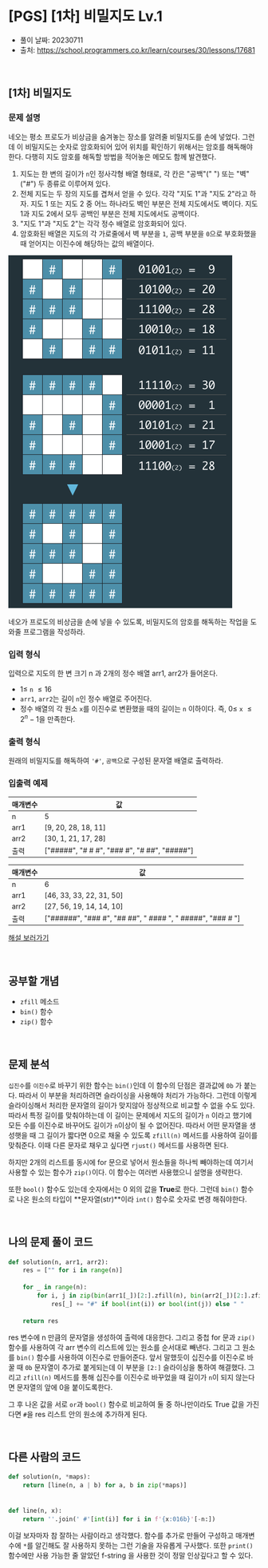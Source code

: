# [PGS] [1차] 비밀지도 Lv.1

- 풀이 날짜: 20230711
- 출처: <https://school.programmers.co.kr/learn/courses/30/lessons/17681>

<br />

## [1차] 비밀지도

### 문제 설명

네오는 평소 프로도가 비상금을 숨겨놓는 장소를 알려줄 비밀지도를 손에 넣었다. 그런데 이 비밀지도는 숫자로 암호화되어 있어 위치를 확인하기 위해서는 암호를 해독해야 한다. 다행히 지도 암호를 해독할 방법을 적어놓은 메모도 함께 발견했다.

1. 지도는 한 변의 길이가 `n`인 정사각형 배열 형태로, 각 칸은 "공백"(" ") 또는 "벽"("#") 두 종류로 이루어져 있다.
2. 전체 지도는 두 장의 지도를 겹쳐서 얻을 수 있다. 각각 "지도 1"과 "지도 2"라고 하자. 지도 1 또는 지도 2 중 어느 하나라도 벽인 부분은 전체 지도에서도 벽이다. 지도 1과 지도 2에서 모두 공백인 부분은 전체 지도에서도 공백이다.
3. "지도 1"과 "지도 2"는 각각 정수 배열로 암호화되어 있다.
4. 암호화된 배열은 지도의 각 가로줄에서 벽 부분을 `1`, 공백 부분을 `0`으로 부호화했을 때 얻어지는 이진수에 해당하는 값의 배열이다.

![이미지1](/code/img/[PGS][1차]%20비밀지도-Lv.1-1.png)

네오가 프로도의 비상금을 손에 넣을 수 있도록, 비밀지도의 암호를 해독하는 작업을 도와줄 프로그램을 작성하라.

### 입력 형식

입력으로 지도의 한 변 크기 n 과 2개의 정수 배열 arr1, arr2가 들어온다.

- $1 \le$ `n` $\le 16$
- `arr1`, `arr2`는 길이 `n`인 정수 배열로 주어진다.
- 정수 배열의 각 원소 `x`를 이진수로 변환했을 때의 길이는 `n` 이하이다. 즉, $0 \le$ `x` $\le 2^n - 1$을 만족한다.

### 출력 형식

원래의 비밀지도를 해독하여 `'#'`, `공백`으로 구성된 문자열 배열로 출력하라.

### 입출력 예제

| 매개변수 | 값                                           |
| -------- | -------------------------------------------- |
| n        | 5                                            |
| arr1     | [9, 20, 28, 18, 11]                          |
| arr2     | [30, 1, 21, 17, 28]                          |
| 출력     | ["#####", "# # #", "### #", "# ##", "#####"] |

| 매개변수 | 값                                                         |
| -------- | ---------------------------------------------------------- |
| n        | 6                                                          |
| arr1     | [46, 33, 33, 22, 31, 50]                                   |
| arr2     | [27, 56, 19, 14, 14, 10]                                   |
| 출력     | ["######", "### #", "## ##", " #### ", " #####", "### # "] |

[해설 보러가기](https://tech.kakao.com/2017/09/27/kakao-blind-recruitment-round-1/)

<br />

## 공부할 개념

- `zfill` 메소드
- `bin()` 함수
- `zip()` 함수

<br />

## 문제 분석

`십진수`를 `이진수`로 바꾸기 위한 함수는 `bin()`인데 이 함수의 단점은 결과값에 `0b` 가 붙는다. 따라서 이 부분을 처리하려면 슬라이싱을 사용해야 처리가 가능하다. 그런데 이렇게 슬라이싱해서 처리한 문자열의 길이가 맞지않아 정상적으로 비교할 수 없을 수도 있다. 따라서 특정 길이를 맞춰야하는데 이 길이는 문제에서 지도의 길이가 `n` 이라고 했기에 모든 수를 이진수로 바꾸어도 길이가 `n`이상이 될 수 없어진다. 따라서 어떤 문자열을 생성햇을 때 그 길이가 짧다면 0으로 채울 수 있도록 `zfill(n)` 메서드를 사용하여 길이를 맞춰준다. 이때 다른 문자로 채우고 싶다면 `rjust()` 메서드를 사용하면 된다.

하지만 2개의 리스트를 동시에 for 문으로 넣어서 원소들을 하나씩 빼야하는데 여기서 사용할 수 있는 함수가 `zip()`이다. 이 함수는 여러번 사용했으니 설명을 생략한다.

또한 `bool()` 함수도 있는데 숫자에서는 0 외의 값을 **True**로 한다. 그런데 `bin()` 함수로 나온 원소의 타입이 **문자열(str)**이라 `int()` 함수로 숫자로 변경 해줘야한다.

<br />

## 나의 문제 풀이 코드

```python
def solution(n, arr1, arr2):
    res = ["" for i in range(n)]

    for _ in range(n):
        for i, j in zip(bin(arr1[_])[2:].zfill(n), bin(arr2[_])[2:].zfill(n)):
            res[_] += "#" if bool(int(i)) or bool(int(j)) else " "

    return res
```

res 변수에 n 만큼의 문자열을 생성하여 출력에 대응한다. 그리고 중첩 for 문과 `zip()` 함수를 사용하여 각 arr 변수의 리스트에 있는 원소를 순서대로 빼낸다. 그리고 그 원소를 `bin()` 함수를 사용하여 이진수로 만들어준다. 앞서 말했듯이 십진수를 이진수로 바꿀 때 `0b` 문자열이 추가로 붙게되는데 이 부분을 `[2:]` 슬라이싱을 통하여 해결했다. 그리고 `zfill(n)` 메서드를 통해 십진수를 이진수로 바꾸었을 때 길이가 `n`이 되지 않는다면 문자열의 앞에 0을 붙이도록한다.

그 후 나온 값을 서로 `or`과 `bool()` 함수로 비교하여 둘 중 하나만이라도 True 값을 가진다면 `#`을 res 리스트 안의 원소에 추가하게 된다.

<br />

## 다른 사람의 코드

```python
def solution(n, *maps):
    return [line(n, a | b) for a, b in zip(*maps)]


def line(n, x):
    return ''.join(' #'[int(i)] for i in f'{x:016b}'[-n:])
```

이걸 보자마자 참 잘하는 사람이라고 생각했다. 함수를 추가로 만들어 구성하고 매개변수에 `*`를 알긴해도 잘 사용하지 못하는 그런 기술을 자유롭게 구사했다. 또한 `print()` 함수에만 사용 가능한 줄 알았던 f-string 을 사용한 것이 정말 인상깊다고 할 수 있다.
